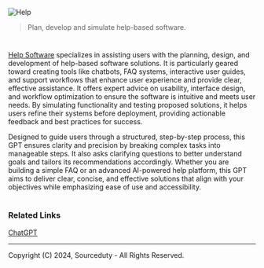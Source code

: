 ![Help](https://github.com/user-attachments/assets/f9fee6ac-6db2-4074-b660-ed2e7f07f0ef)

> Plan, develop and simulate help-based software.
#

[Help Software](https://chatgpt.com/g/g-67327d1bbfe08190a4ba43ef0dba6221-help-software) specializes in assisting users with the planning, design, and development of help-based software solutions. It is particularly geared toward creating tools like chatbots, FAQ systems, interactive user guides, and support workflows that enhance user experience and provide clear, effective assistance. It offers expert advice on usability, interface design, and workflow optimization to ensure the software is intuitive and meets user needs. By simulating functionality and testing proposed solutions, it helps users refine their systems before deployment, providing actionable feedback and best practices for success.

Designed to guide users through a structured, step-by-step process, this GPT ensures clarity and precision by breaking complex tasks into manageable steps. It also asks clarifying questions to better understand goals and tailors its recommendations accordingly. Whether you are building a simple FAQ or an advanced AI-powered help platform, this GPT aims to deliver clear, concise, and effective solutions that align with your objectives while emphasizing ease of use and accessibility.

#
### Related Links

[ChatGPT](https://github.com/sourceduty/ChatGPT)

***
Copyright (C) 2024, Sourceduty - All Rights Reserved.
